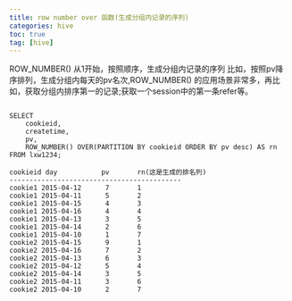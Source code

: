 ```yaml
---
title: row number over 函数(生成分组内记录的序列)
categories: hive   
toc: true  
tag: [hive]
---
```




ROW_NUMBER() 从1开始，按照顺序，生成分组内记录的序列
比如，按照pv降序排列，生成分组内每天的pv名次,ROW_NUMBER() 的应用场景非常多，再比如，获取分组内排序第一的记录;获取一个session中的第一条refer等。

```

SELECT 
	cookieid,
	createtime,
	pv,
	ROW_NUMBER() OVER(PARTITION BY cookieid ORDER BY pv desc) AS rn 
FROM lxw1234;
 
cookieid day           pv       rn(这是生成的排名列)
------------------------------------------- 
cookie1 2015-04-12      7       1
cookie1 2015-04-11      5       2
cookie1 2015-04-15      4       3
cookie1 2015-04-16      4       4
cookie1 2015-04-13      3       5
cookie1 2015-04-14      2       6
cookie1 2015-04-10      1       7
cookie2 2015-04-15      9       1
cookie2 2015-04-16      7       2
cookie2 2015-04-13      6       3
cookie2 2015-04-12      5       4
cookie2 2015-04-14      3       5
cookie2 2015-04-11      3       6
cookie2 2015-04-10      2       7


```

 
